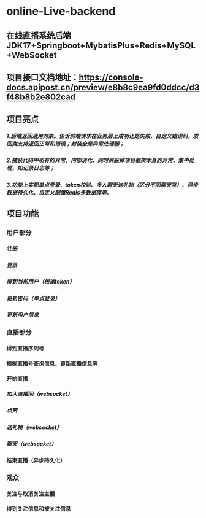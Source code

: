 # online-Live-backend
## 在线直播系统后端 JDK17+Springboot+MybatisPlus+Redis+MySQL+WebSocket 
## 项目接口文档地址：https://console-docs.apipost.cn/preview/e8b8c9ea9fd0ddcc/d3f48b8b2e802cad

## 项目亮点
##### 1.后端返回通用对象。告诉前端请求在业务层上成功还是失败，自定义错误码，发回类支持返回正常和错误；封装全局异常处理器；
##### 2.捕获代码中所有的异常，内部消化，同时屏蔽掉项目框架本身的异常，集中处理，如记录日志等；
##### 3.功能上实现单点登录、token校验、多人聊天送礼物（区分不同聊天室）、异步数据持久化、自定义配置Redis多数据库等。
## 项目功能
### 用户部分
##### 注册
##### 登录
##### 得到当前用户（根据token）
##### 更新密码（单点登录）
##### 更新用户信息
### 直播部分
#### 得到直播序列号
#### 根据直播号查询信息、更新直播信息等
#### 开始直播
##### 加入直播间（websocket）
##### 点赞
##### 送礼物（websocket）
##### 聊天（websocket）
#### 结束直播（异步持久化）
### 观众
#### 关注与取消关注主播
#### 得到关注信息和被关注信息
